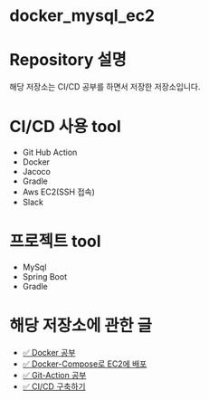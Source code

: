 # docker_mysql_ec2

# Repository 설명
해당 저장소는 CI/CD 공부를 하면서 저장한 저장소입니다.

# CI/CD 사용 tool

* Git Hub Action
* Docker
* Jacoco
* Gradle
* Aws EC2(SSH 접속)
* Slack

# 프로젝트 tool

* MySql
* Spring Boot
* Gradle


# 해당 저장소에 관한 글

* [✅ Docker 공부](https://velog.io/@jkijki12/Docker-%EB%8F%84%EC%BB%A4)
* [✅ Docker-Compose로 EC2에 배포](https://velog.io/@jkijki12/Docker-%EB%8F%84%EC%BB%A4)
* [✅ Git-Action 공부](https://velog.io/@jkijki12/Git-Action-%EC%84%A4%EB%AA%85%EC%84%9C)
* [✅ CI/CD 구축하기](https://velog.io/@jkijki12/CICD%EB%A5%BC-%EA%B5%AC%EC%B6%95%ED%95%B4%EB%B3%B4%EC%9E%90)



